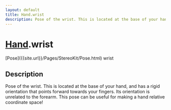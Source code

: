 ```yaml
---
layout: default
title: Hand.wrist
description: Pose of the wrist. This is located at the base of your hand, and has a rigid orientation that points forward towards your fingers. Its orientation is unrelated to the forearm. This pose can be useful for making a hand relative coordinate space!
---
```

# [Hand]({{site.url}}/Pages/StereoKit/Hand.html).wrist

<div class='signature' markdown='1'>
[Pose]({{site.url}}/Pages/StereoKit/Pose.html) wrist
</div>

## Description
Pose of the wrist. This is located at the base of your
hand, and has a rigid orientation that points forward towards your
fingers. Its orientation is unrelated to the forearm. This pose can
be useful for making a hand relative coordinate space!

